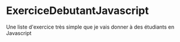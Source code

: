 # ExerciceDebutantJavascript
Une liste d'exercice très simple que je vais donner à des étudiants en Javascript
